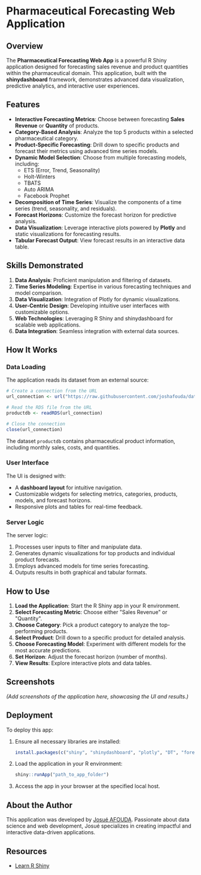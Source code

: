 # Pharmaceutical Forecasting Web Application

## Overview

The **Pharmaceutical Forecasting Web App** is a powerful R Shiny application designed for forecasting sales revenue and product quantities within the pharmaceutical domain. This application, built with the **shinydashboard** framework, demonstrates advanced data visualization, predictive analytics, and interactive user experiences.

## Features

- **Interactive Forecasting Metrics**: Choose between forecasting **Sales Revenue** or **Quantity** of products.
- **Category-Based Analysis**: Analyze the top 5 products within a selected pharmaceutical category.
- **Product-Specific Forecasting**: Drill down to specific products and forecast their metrics using advanced time series models.
- **Dynamic Model Selection**: Choose from multiple forecasting models, including:
  - ETS (Error, Trend, Seasonality)
  - Holt-Winters
  - TBATS
  - Auto ARIMA
  - Facebook Prophet
- **Decomposition of Time Series**: Visualize the components of a time series (trend, seasonality, and residuals).
- **Forecast Horizons**: Customize the forecast horizon for predictive analysis.
- **Data Visualization**: Leverage interactive plots powered by **Plotly** and static visualizations for forecasting results.
- **Tabular Forecast Output**: View forecast results in an interactive data table.

## Skills Demonstrated

1. **Data Analysis**: Proficient manipulation and filtering of datasets.
2. **Time Series Modeling**: Expertise in various forecasting techniques and model comparison.
3. **Data Visualization**: Integration of Plotly for dynamic visualizations.
4. **User-Centric Design**: Developing intuitive user interfaces with customizable options.
5. **Web Technologies**: Leveraging R Shiny and shinydashboard for scalable web applications.
6. **Data Integration**: Seamless integration with external data sources.

## How It Works

### Data Loading
The application reads its dataset from an external source:

```R
# Create a connection from the URL
url_connection <- url("https://raw.githubusercontent.com/joshafouda/data_formations/main/productdb.rds", "rb")

# Read the RDS file from the URL
productdb <- readRDS(url_connection)

# Close the connection
close(url_connection)
```

The dataset `productdb` contains pharmaceutical product information, including monthly sales, costs, and quantities.

### User Interface
The UI is designed with:
- A **dashboard layout** for intuitive navigation.
- Customizable widgets for selecting metrics, categories, products, models, and forecast horizons.
- Responsive plots and tables for real-time feedback.

### Server Logic
The server logic:
1. Processes user inputs to filter and manipulate data.
2. Generates dynamic visualizations for top products and individual product forecasts.
3. Employs advanced models for time series forecasting.
4. Outputs results in both graphical and tabular formats.

## How to Use

1. **Load the Application**: Start the R Shiny app in your R environment.
2. **Select Forecasting Metric**: Choose either "Sales Revenue" or "Quantity".
3. **Choose Category**: Pick a product category to analyze the top-performing products.
4. **Select Product**: Drill down to a specific product for detailed analysis.
5. **Choose Forecasting Model**: Experiment with different models for the most accurate predictions.
6. **Set Horizon**: Adjust the forecast horizon (number of months).
7. **View Results**: Explore interactive plots and data tables.

## Screenshots

*(Add screenshots of the application here, showcasing the UI and results.)*

## Deployment

To deploy this app:

1. Ensure all necessary libraries are installed:
   ```R
   install.packages(c("shiny", "shinydashboard", "plotly", "DT", "forecast", "prophet"))
   ```
2. Load the application in your R environment:
   ```R
   shiny::runApp("path_to_app_folder")
   ```
3. Access the app in your browser at the specified local host.

## About the Author

This application was developed by [Josué AFOUDA](https://www.linkedin.com/in/josu%C3%A9-afouda/). Passionate about data science and web development, Josué specializes in creating impactful and interactive data-driven applications.

## Resources

- [Learn R Shiny](https://youtu.be/4XGI_ye0y4M?si=_i7Zcpg91s8XavfU)
